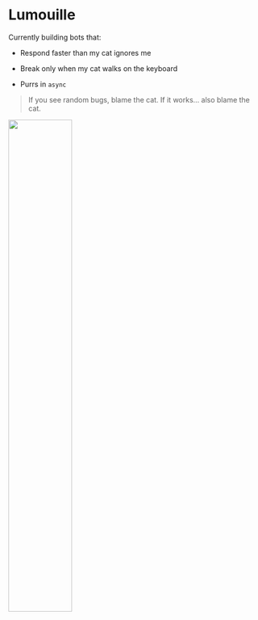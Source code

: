 # Lumouille

Currently building bots that:

- Respond faster than my cat ignores me

- Break only when my cat walks on the keyboard

- Purrs in `async`

> If you see random bugs, blame the cat. If it works… also blame the cat.

<img src="https://github.com/user-attachments/assets/8b0357bc-9b7f-4a67-a997-92180f7ec9bf" style="width:50%;">
